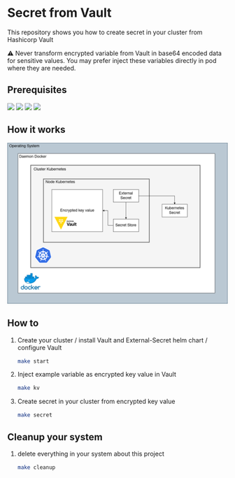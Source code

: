 # Secret from Vault

This repository shows you how to create secret in your cluster from Hashicorp Vault

:warning: Never transform encrypted variable from Vault in base64 encoded data for sensitive values. You may prefer inject these variables directly in pod where they are needed.


## Prerequisites
![](https://img.shields.io/badge/devspace-6.2.5-informationnal)
![](https://img.shields.io/badge/Helm-3-9cf)
![](https://img.shields.io/badge/docker-20.10.22-blue)
![](https://img.shields.io/badge/k3d-5.4.7-yellow)


## How it works

![](resources/architecture.png)

## How to

1. Create your cluster / install Vault and External-Secret helm chart / configure Vault

    ```bash
    make start
    ```

2. Inject example variable as encrypted key value in Vault

    ```bash
    make kv
    ```

3. Create secret in your cluster from encrypted key value 

    ```bash
    make secret
    ```

## Cleanup your system

1. delete everything in your system about this project
    ```bash
    make cleanup
    ```
